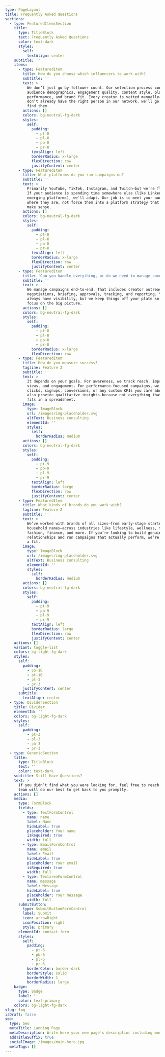 ```yaml
---
type: PageLayout
title: Frequently Asked Questions
sections:
  - type: FeaturedItemsSection
    title:
      type: TitleBlock
      text: Frequently Asked Questions
      color: text-dark
      styles:
        self:
          textAlign: center
    subtitle: ''
    items:
      - type: FeaturedItem
        title: How do you choose which influencers to work with?
        subtitle: ''
        text: >
          We don’t just go by follower count. Our selection process considers
          audience demographics, engagement quality, content style, platform
          performance, and brand fit. Every creator is vetted manually—and if we
          don’t already have the right person in our network, we’ll go out and
          find them.
        actions: []
        colors: bg-neutral-fg-dark
        styles:
          self:
            padding:
              - pt-8
              - pl-8
              - pb-8
              - pr-8
            textAlign: left
            borderRadius: x-large
            flexDirection: row
            justifyContent: center
      - type: FeaturedItem
        title: What platforms do you run campaigns on?
        subtitle: ''
        text: >
          Primarily YouTube, TikTok, Instagram, and Twitch—but we’re flexible.
          If your audience is spending time somewhere else (like LinkedIn or
          emerging platforms), we’ll adapt. Our job is to meet your audience
          where they are, not force them into a platform strategy that doesn’t
          make sense.
        actions: []
        colors: bg-neutral-fg-dark
        styles:
          self:
            padding:
              - pt-8
              - pl-8
              - pb-8
              - pr-8
            textAlign: left
            borderRadius: x-large
            flexDirection: row
            justifyContent: center
      - type: FeaturedItem
        title: 'Can you handle everything, or do we need to manage some parts?'
        subtitle: ''
        text: >
          We manage campaigns end-to-end. That includes creator outreach,
          negotiations, briefing, approvals, tracking, and reporting. You’ll
          always have visibility, but we keep things off your plate so you can
          focus on the big picture.
        actions: []
        colors: bg-neutral-fg-dark
        styles:
          self:
            padding:
              - pt-8
              - pl-8
              - pb-8
              - pr-8
            borderRadius: x-large
            flexDirection: row
      - type: FeaturedItem
        title: How do you measure success?
        tagline: Feature 2
        subtitle: ''
        text: >
          It depends on your goals. For awareness, we track reach, impressions,
          views, and engagement. For performance-focused campaigns, we look at
          clicks, signups, conversions, or any custom KPIs you care about. We
          also provide qualitative insights—because not everything that matters
          fits in a spreadsheet.
        image:
          type: ImageBlock
          url: /images/img-placeholder.svg
          altText: Business consulting
          elementId: ''
          styles:
            self:
              borderRadius: medium
        actions: []
        colors: bg-neutral-fg-dark
        styles:
          self:
            padding:
              - pt-9
              - pb-9
              - pl-9
              - pr-9
            textAlign: left
            borderRadius: large
            flexDirection: row
            justifyContent: center
      - type: FeaturedItem
        title: What kinds of brands do you work with?
        tagline: Feature 2
        subtitle: ''
        text: >
          We’ve worked with brands of all sizes—from early-stage startups to
          household names—across industries like lifestyle, wellness, tech,
          fashion, finance, and more. If you’re looking to build genuine creator
          relationships and run campaigns that actually perform, we’re probably
          a fit.
        image:
          type: ImageBlock
          url: /images/img-placeholder.svg
          altText: Business consulting
          elementId: ''
          styles:
            self:
              borderRadius: medium
        actions: []
        colors: bg-neutral-fg-dark
        styles:
          self:
            padding:
              - pt-9
              - pb-9
              - pl-9
              - pr-9
            textAlign: left
            borderRadius: large
            flexDirection: row
            justifyContent: center
    actions: []
    variant: toggle-list
    colors: bg-light-fg-dark
    styles:
      self:
        padding:
          - pb-16
          - pt-16
          - pl-3
          - pr-3
        justifyContent: center
      subtitle:
        textAlign: center
  - type: DividerSection
    title: Divider
    elementId: ''
    colors: bg-light-fg-dark
    styles:
      self:
        padding:
          - pt-3
          - pl-3
          - pb-3
          - pr-3
  - type: GenericSection
    title:
      type: TitleBlock
      text: ''
      color: text-dark
    subtitle: Still Have Questions?
    text: >
      If you didn’t find what you were looking for, feel free to reach out. Our
      team will do our best to get back to you promptly.
    actions: []
    media:
      type: FormBlock
      fields:
        - type: TextFormControl
          name: name
          label: Name
          hideLabel: true
          placeholder: Your name
          isRequired: true
          width: full
        - type: EmailFormControl
          name: email
          label: Email
          hideLabel: true
          placeholder: Your email
          isRequired: true
          width: full
        - type: TextareaFormControl
          name: message
          label: Message
          hideLabel: true
          placeholder: Your message
          width: full
      submitButton:
        type: SubmitButtonFormControl
        label: Submit
        icon: arrowRight
        iconPosition: right
        style: primary
      elementId: contact-form
      styles:
        self:
          padding:
            - pt-6
            - pb-6
            - pl-6
            - pr-6
          borderColor: border-dark
          borderStyle: solid
          borderWidth: 1
          borderRadius: large
    badge:
      type: Badge
      label: ''
      color: text-primary
    colors: bg-light-fg-dark
slug: faq
isDraft: false
seo:
  type: Seo
  metaTitle: Landing Page
  metaDescription: Write here your new page's description including most relevant keywords.
  addTitleSuffix: true
  socialImage: /images/main-hero.jpg
  metaTags: []
---
```

